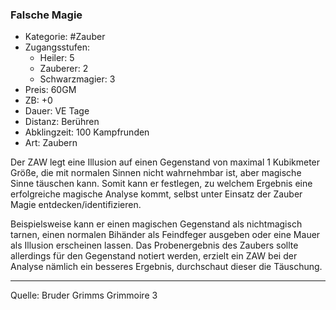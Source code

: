 ### Falsche Magie

- Kategorie: #Zauber
- Zugangsstufen:
  - Heiler: 5
  - Zauberer: 2
  - Schwarzmagier: 3
- Preis: 60GM
- ZB: +0
- Dauer: VE Tage
- Distanz: Berühren
- Abklingzeit: 100 Kampfrunden
- Art: Zaubern

Der ZAW legt eine Illusion auf einen Gegenstand von maximal 1 Kubikmeter Größe, die mit normalen Sinnen nicht wahrnehmbar ist, aber magische Sinne täuschen kann. Somit kann er festlegen, zu welchem Ergebnis eine erfolgreiche magische Analyse kommt, selbst unter Einsatz der Zauber Magie entdecken/identifizieren.

Beispielsweise kann er einen magischen Gegenstand als nichtmagisch tarnen, einen normalen Bihänder als Feindfeger ausgeben oder eine Mauer als Illusion erscheinen lassen. Das Probenergebnis des Zaubers sollte allerdings für den Gegenstand notiert werden, erzielt ein ZAW bei der Analyse nämlich ein besseres Ergebnis, durchschaut dieser die Täuschung.

---

Quelle: Bruder Grimms Grimmoire 3
